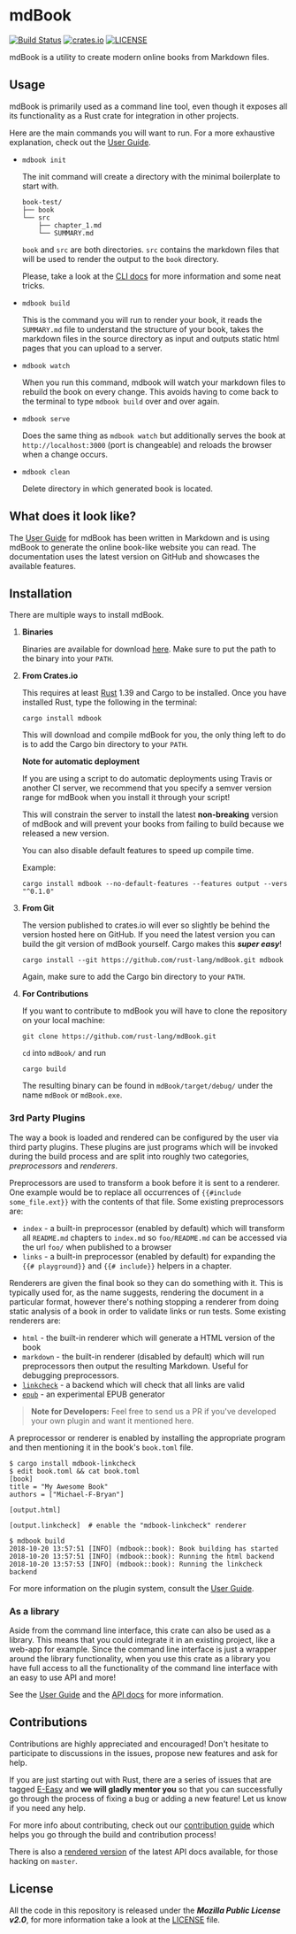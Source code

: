 # mdBook

[![Build Status](https://github.com/rust-lang/mdBook/workflows/CI/badge.svg?event=push)](https://github.com/rust-lang/mdBook/actions?workflow=CI)
[![crates.io](https://img.shields.io/crates/v/mdbook.svg)](https://crates.io/crates/mdbook)
[![LICENSE](https://img.shields.io/github/license/rust-lang/mdBook.svg)](LICENSE)

mdBook is a utility to create modern online books from Markdown files.


## Usage

mdBook is primarily used as a command line tool, even though it exposes
all its functionality as a Rust crate for integration in other projects.

Here are the main commands you will want to run. For a more exhaustive
explanation, check out the [User Guide].

- `mdbook init`

    The init command will create a directory with the minimal boilerplate to
    start with.

    ```
    book-test/
    ├── book
    └── src
        ├── chapter_1.md
        └── SUMMARY.md
    ```

    `book` and `src` are both directories. `src` contains the markdown files
    that will be used to render the output to the `book` directory.

    Please, take a look at the [CLI docs] for more information and some neat tricks.

- `mdbook build`

    This is the command you will run to render your book, it reads the
    `SUMMARY.md` file to understand the structure of your book, takes the
    markdown files in the source directory as input and outputs static html
    pages that you can upload to a server.

- `mdbook watch`

    When you run this command, mdbook will watch your markdown files to rebuild
    the book on every change. This avoids having to come back to the terminal
    to type `mdbook build` over and over again.

- `mdbook serve`

    Does the same thing as `mdbook watch` but additionally serves the book at
    `http://localhost:3000` (port is changeable) and reloads the browser when a
    change occurs.

- `mdbook clean`

    Delete directory in which generated book is located.


## What does it look like?

The [User Guide] for mdBook has been written in Markdown and is using mdBook to
generate the online book-like website you can read. The documentation uses the
latest version on GitHub and showcases the available features.

## Installation

There are multiple ways to install mdBook.

1. **Binaries**

   Binaries are available for download [here][releases]. Make sure to put the
   path to the binary into your `PATH`.

2. **From Crates.io**

   This requires at least [Rust] 1.39 and Cargo to be installed. Once you have installed
   Rust, type the following in the terminal:

   ```
   cargo install mdbook
   ```

   This will download and compile mdBook for you, the only thing left to do is
   to add the Cargo bin directory to your `PATH`.

   **Note for automatic deployment**

   If you are using a script to do automatic deployments using Travis or
   another CI server, we recommend that you specify a semver version range for
   mdBook when you install it through your script!

   This will constrain the server to install the latest **non-breaking**
   version of mdBook and will prevent your books from failing to build because
   we released a new version.

   You can also disable default features to speed up compile time.

   Example:

   ```
   cargo install mdbook --no-default-features --features output --vers "^0.1.0"
   ```

3. **From Git**

   The version published to crates.io will ever so slightly be behind the
   version hosted here on GitHub. If you need the latest version you can build
   the git version of mdBook yourself. Cargo makes this ***super easy***!

   ```
   cargo install --git https://github.com/rust-lang/mdBook.git mdbook
   ```

   Again, make sure to add the Cargo bin directory to your `PATH`.

4. **For Contributions**

   If you want to contribute to mdBook you will have to clone the repository on
   your local machine:

   ```
   git clone https://github.com/rust-lang/mdBook.git
   ```

   `cd` into `mdBook/` and run

   ```
   cargo build
   ```

   The resulting binary can be found in `mdBook/target/debug/` under the name
   `mdBook` or `mdBook.exe`.



### 3rd Party Plugins

The way a book is loaded and rendered can be configured by the user via third
party plugins. These plugins are just programs which will be invoked during the
build process and are split into roughly two categories, *preprocessors* and
*renderers*.

Preprocessors are used to transform a book before it is sent to a renderer.
One example would be to replace all occurrences of
`{{#include some_file.ext}}` with the contents of that file. Some existing
preprocessors are:

- `index` - a built-in preprocessor (enabled by default) which will transform
  all `README.md` chapters to `index.md` so `foo/README.md` can be accessed via
  the url `foo/` when published to a browser
- `links` - a built-in preprocessor (enabled by default) for expanding the
  `{{# playground}}` and `{{# include}}` helpers in a chapter.

Renderers are given the final book so they can do something with it. This is
typically used for, as the name suggests, rendering the document in a particular
format, however there's nothing stopping a renderer from doing static analysis
of a book in order to validate links or run tests. Some existing renderers are:

- `html` - the built-in renderer which will generate a HTML version of the book
- `markdown` - the built-in renderer (disabled by default) which will run
  preprocessors then output the resulting Markdown. Useful for debugging
  preprocessors.
- [`linkcheck`] - a backend which will check that all links are valid
- [`epub`] - an experimental EPUB generator

> **Note for Developers:** Feel free to send us a PR if you've developed your
> own plugin and want it mentioned here.

A preprocessor or renderer is enabled by installing the appropriate program and
then mentioning it in the book's `book.toml` file.

```console
$ cargo install mdbook-linkcheck
$ edit book.toml && cat book.toml
[book]
title = "My Awesome Book"
authors = ["Michael-F-Bryan"]

[output.html]

[output.linkcheck]  # enable the "mdbook-linkcheck" renderer

$ mdbook build
2018-10-20 13:57:51 [INFO] (mdbook::book): Book building has started
2018-10-20 13:57:51 [INFO] (mdbook::book): Running the html backend
2018-10-20 13:57:53 [INFO] (mdbook::book): Running the linkcheck backend
```

For more information on the plugin system, consult the [User Guide].

### As a library

Aside from the command line interface, this crate can also be used as a
library. This means that you could integrate it in an existing project, like a
web-app for example. Since the command line interface is just a wrapper around
the library functionality, when you use this crate as a library you have full
access to all the functionality of the command line interface with an easy to
use API and more!

See the [User Guide] and the [API docs] for more information.

## Contributions

Contributions are highly appreciated and encouraged! Don't hesitate to
participate to discussions in the issues, propose new features and ask for
help.

If you are just starting out with Rust, there are a series of issues that are
tagged [E-Easy] and **we will gladly mentor you** so that you can successfully
go through the process of fixing a bug or adding a new feature! Let us know if
you need any help.

For more info about contributing, check out our [contribution guide] which helps
you go through the build and contribution process!

There is also a [rendered version][master-docs] of the latest API docs
available, for those hacking on `master`.


## License

All the code in this repository is released under the ***Mozilla Public License v2.0***, for more information take a look at the [LICENSE] file.


[User Guide]: https://rust-lang.github.io/mdBook/
[API docs]: https://docs.rs/mdbook/*/mdbook/
[E-Easy]: https://github.com/rust-lang/mdBook/issues?q=is%3Aopen+is%3Aissue+label%3AE-Easy
[contribution guide]: https://github.com/rust-lang/mdBook/blob/master/CONTRIBUTING.md
[LICENSE]: https://github.com/rust-lang/mdBook/blob/master/LICENSE
[releases]: https://github.com/rust-lang/mdBook/releases
[Rust]: https://www.rust-lang.org/
[CLI docs]: http://rust-lang.github.io/mdBook/cli/init.html
[master-docs]: http://rust-lang.github.io/mdBook/
[`linkcheck`]: https://crates.io/crates/mdbook-linkcheck
[`epub`]: https://crates.io/crates/mdbook-epub